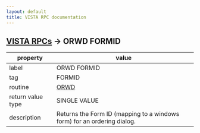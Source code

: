 ```yaml
---
layout: default
title: VISTA RPC documentation
---
```




## [VISTA RPCs](TableOfContent.md) &#8594; ORWD FORMID 

 property | value 
--- | --- 
 label | ORWD FORMID
 tag | FORMID
 routine | [ORWD](http://code.osehra.org/dox/Routine_ORWD_source.html)
 return value type | SINGLE VALUE
 description | Returns the Form ID (mapping to a windows form) for an ordering dialog.